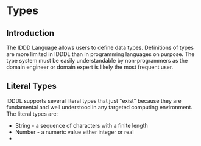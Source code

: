 # Types

## Introduction
The IDDD Language allows users to define data types. Definitions of types
are more limited in IDDDL than in programming languages on purpose. The
type system must be easily understandable by non-programmers as the domain
engineer or domain expert is likely the most frequent user. 

## Literal Types
IDDDL supports several literal types that just "exist" because they are
fundamental and well understood in any targeted computing environment. The 
literal types are:

* String - a sequence of characters with a finite length
* Number  - a numeric value either integer or real
*    
